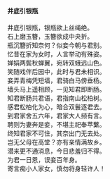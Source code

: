 #### 井底引银瓶

井底引银瓶，银瓶欲上丝绳绝。  
石上磨玉簪，玉簪欲成中央折。  
瓶沉簪折知奈何？似妾今朝与君别。  
忆昔在家为女时，人言举动有殊姿。  
婵娟两鬓秋蝉翼，宛转双蛾远山色。  
笑随戏伴后园中，此时与君未相识。  
妾弄青梅凭短墙，君骑白马傍垂杨。  
墙头马上遥相顾，一见知君即断肠。  
知君断肠共君语，君指南山松柏树。  
感君松柏化为心，暗合双鬟逐君去。  
到君家舍五六年，君家大人频有言。  
聘则为妻奔是妾，不堪主祀奉苹蘩。  
终知君家不可住，其奈出门无去处。  
岂无父母在高堂？亦有亲情满故乡。  
潜来更不通消息，今日悲羞归不得。  
为君一日恩，误妾百年身。  
寄言痴小人家女，慎勿将身轻许人！

